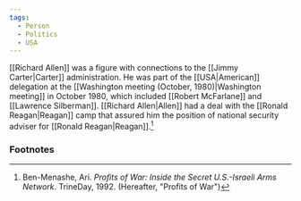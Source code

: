 ```yaml
---
tags:
  - Person
  - Politics
  - USA
---
```

[[Richard Allen]] was a figure with connections to the [[Jimmy Carter|Carter]] administration. He was part of the [[USA|American]] delegation at the [[Washington meeting (October, 1980)|Washington meeting]] in October 1980, which included [[Robert McFarlane]] and [[Lawrence Silberman]]. [[Richard Allen|Allen]] had a deal with the [[Ronald Reagan|Reagan]] camp that assured him the position of national security adviser for [[Ronald Reagan|Reagan]].[^1]

### Footnotes
[^1]: Ben-Menashe, Ari. *Profits of War: Inside the Secret U.S.-Israeli Arms Network*. TrineDay, 1992. (Hereafter, "Profits of War")
